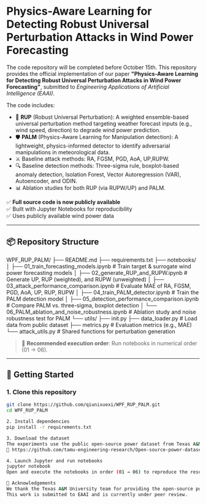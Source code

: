 # Physics-Aware Learning for Detecting Robust Universal Perturbation Attacks in Wind Power Forecasting
The code repository will be completed before October 15th.
This repository provides the official implementation of our paper **"Physics-Aware Learning for Detecting Robust Universal Perturbation Attacks in Wind Power Forecasting"**, submitted to *Engineering Applications of Artificial Intelligence (EAAI)*.

The code includes:
- 🎯 **RUP** (Robust Universal Perturbation): A weighted ensemble-based universal perturbation method targeting weather forecast inputs (e.g., wind speed, direction) to degrade wind power prediction.
- 🛡️ **PALM** (Physics-Aware Learning for Manipulation detection): A lightweight, physics-informed detector to identify adversarial manipulations in meteorological data.
- ⚔️ Baseline attack methods: RA, FGSM, PGD, AoA, UP,RUPW.
- 🔍 Baseline detection methods: Three-sigma rule, boxplot-based anomaly detection, Isolation Forest, Vector Autoregression (VAR), Autoencoder, and ODIN.
- 📊 Ablation studies for both RUP (via RUPW/UP) and PALM.

✅ **Full source code is now publicly available**  
✅ Built with Jupyter Notebooks for reproducibility  
✅ Uses publicly available wind power data

---

## 📦 Repository Structure
WPF_RUP_PALM/
├── README.md
├── requirements.txt
├── notebooks/
│   ├── 01_train_forecasting_models.ipynb          # Train target & surrogate wind power forecasting models
│   ├── 02_generate_RUP_and_RUPW.ipynb             # Generate UP, RUP (weighted), and RUPW (unweighted)
│   ├── 03_attack_performance_comparison.ipynb     # Evaluate MAE of RA, FGSM, PGD, AoA, UP, RUP, RUPW
│   ├── 04_train_PALM_detector.ipynb               # Train the PALM detection model
│   ├── 05_detection_performance_comparison.ipynb  # Compare PALM vs. three-sigma, boxplot detection
│   └── 06_PALM_ablation_and_noise_robustness.ipynb # Ablation study and noise robustness test for PALM
└── utils/
├── init.py
├── data_loader.py        # Load data from public dataset
├── metrics.py            # Evaluation metrics (e.g., MAE)
└── attack_utils.py       # Shared functions for perturbation generation


> 🔁 **Recommended execution order**: Run notebooks in numerical order (01 → 06).

---

## 🚀 Getting Started

### 1. Clone this repository
```bash
git clone https://github.com/qiunixuexi/WPF_RUP_PALM.git
cd WPF_RUP_PALM

2. Install dependencies
pip install -r requirements.txt

3. Download the dataset
The experiments use the public open-source power dataset from Texas A&M University:
🔗 https://github.com/tamu-engineering-research/Open-source-power-dataset

4. Launch Jupyter and run notebooks
jupyter notebook
Open and execute the notebooks in order (01 → 06) to reproduce the results in the paper.

🙏 Acknowledgements
We thank the Texas A&M University team for providing the open-source power dataset.
This work is submitted to EAAI and is currently under peer review.
